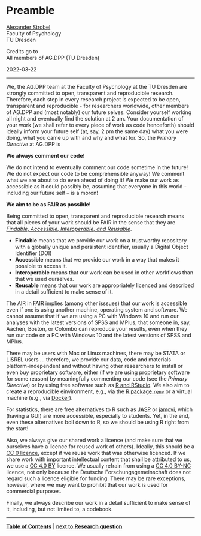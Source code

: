 # Preamble

[Alexander Strobel](mailto:alexander.strobel@tu-dresden.de)<br>
Faculty of Psychology<br>
TU Dresden

Credits go to<br>
All members of AG.DPP (TU Dresden)

2022-03-22

---

We, the AG.DPP team at the Faculty of Psychology at the TU Dresden are strongly committed to open, transparent and reproducible research. Therefore, each step in every research project is expected to be open, transparent and reproducible - for researchers worldwide, other members of AG.DPP and (most notably) our future selves. Consider yourself working all night and eventually find the solution at 2 am. Your documentation of your work (we shall refer to every piece of work as code henceforth) should ideally inform your future self (at, say, 2 pm the same day) what you were doing, what you came up with and why and what for. So, the *Primary Directive* at AG.DPP is

**We always comment our code!**

We do not intend to eventually comment our code sometime in the future! We do not expect our code to be comprehensible anyway! We comment what we are about to do even ahead of doing it! We make our work as accessible as it could possibly be, assuming that everyone in this world - including our future self – is a moron!

**We aim to be as FAIR as possible!**

Being committed to open, transparent and reproducible research means that all pieces of your work should be FAIR in the sense that they are [*Findable, Accessible, Interoperable, and Reusable*](https://www.go-fair.org/fair-principles/).

- **Findable** means that we provide our work on a trustworthy repository with a globally unique and persistent identifier, usually a Digital Object Identifier (DOI)
- **Accessible** means that we provide our work in a way that makes it possible to access it.
- **Interoperable** means that our work can be used in other workflows than that we used ourselves.
- **Reusable** means that our work are appropriately licenced and described in a detail sufficient to make sense of it.

The AIR in FAIR implies (among other isssues) that our work is accessible even if one is using another machine, operating system and software. We cannot assume that if we are using a PC with Windows 10 and run our analyses with the latest versions of SPSS and MPlus, that someone in, say, Aachen, Boston, or Colombo can reproduce your results, even when they run our code on a PC with Windows 10 and the latest versions of SPSS and MPlus.

There may be users with Mac or Linux machines, there may be STATA or LISREL users ... therefore, we provide our data, code and materials platform-independent and without having other researchers to install or even buy proprietary software, either (if we are using proprietary software for some reason) by meaningfully commenting our code (see the *Primary Directive*) or by using free software such as [R and RStudio](https://github.com/alex-strobel/DPP-LabManual/wiki/R-and-RStudio). We also aim to create a reproducible einvironment, e.g., via the [R package `renv`](https://github.com/alex-strobel/DPP-LabManual/blob/main/Research/Administration/GitHub/GitHub_and_renv_long.md) or a virtual machine (e.g., via [Docker](https://hub.docker.com/_/r-base)).

For statistics, there are free alternatives to R such as [JASP](https://jasp-stats.org) or [jamovi](https://www.jamovi.org), which (having a GUI) are more accessible, especially to students. Yet, in the end, even these alternatives boil down to R, so we should be using R right from the start!

Also, we always give our shared work a licence (and make sure that we ourselves have a licence for reused work of others). Ideally, this should be a [CC 0 licence](https://creativecommons.org/publicdomain/zero/1.0/deed.en), except if we reuse work that was otherwise licenced. If we share work with important intellectual content that shall be attributed to us, we use a [CC 4.0 BY](https://creativecommons.org/licenses/by/4.0/deed.en) licence. We usually refrain from using a [CC 4.0 BY-NC](https://creativecommons.org/licenses/by-nc/4.0/deed.en) licence, not only because the Deutsche Forschungsgemeinschaft does not regard such a licence eligible for funding. There may be rare exceptions, however, where we may want to prohibit that our work is used for commercial purposes.

Finally, we always describe our work in a detail sufficient to make sense of it, including, but not limited to, a codebook.

---

[**Table of Contents**](#README.md) | [next to **Research question**](01_Research_question.md)